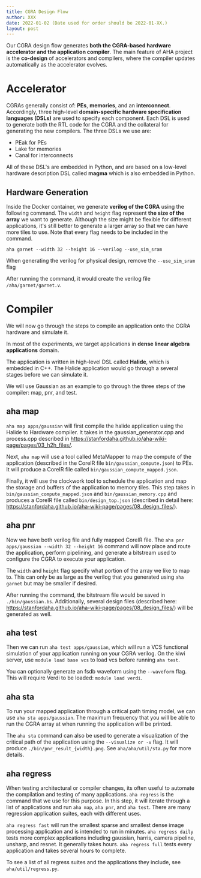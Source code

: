 ```yaml
---
title: CGRA Design Flow
author: XXX
date: 2022-01-02 (Date used for order should be 2022-01-XX.)
layout: post
---
```


Our CGRA design flow generates **both the CGRA-based hardware accelerator and the application compiler**. The main feature of AHA project is the **co-design** of accelerators and compilers, where the compiler updates automatically as the accelerator evolves.


# Accelerator
CGRAs generally consist of: **PEs**, **memories**, and an **interconnect**. Accordingly, three high-level **domain-specific hardware specification languages (DSLs)** are used to specify each component. Each DSL is used to generate both the RTL code for the CGRA and the collateral for generating the new compilers.
The three DSLs we use are:
- PEak for PEs
- Lake for memories
- Canal for interconnects

All of these DSL's are embedded in Python, and are based on a low-level hardware description DSL called **magma** which is also embedded in Python. 

## Hardware Generation
Inside the Docker container, we generate **verilog of the CGRA** using the following command. The `width` and `height` flag represent **the size of the array** we want to generate. Although the size might be flexible for different applications, it's still better to generate a larger array so that we can have more tiles to use. Note that every flag needs to be included in the command.

    aha garnet --width 32 --height 16 --verilog --use_sim_sram
    
When generating the verilog for physical design, remove the `--use_sim_sram` flag

After running the command, it would create the verilog file `/aha/garnet/garnet.v`.


# Compiler
We will now go through the steps to compile an application onto the CGRA hardware and simulate it.

In most of the experiments, we target applications in **dense linear algebra applications** domain. 

The application is written in high-level DSL called **Halide**, which is embedded in C++. The Halide application would go through a several stages before we can simulate it.

We will use Gaussian as an example to go through the three steps of the compiler: map, pnr, and test.

## aha map 
`aha map apps/gaussian` will first compile the halide application using the Halide to Hardware compiler. It takes in the gaussian_generator.cpp and process.cpp described in https://stanfordaha.github.io/aha-wiki-page/pages/03_h2h_files/. 

Next, `aha map` will use a tool called MetaMapper to map the compute of the application (described in the CoreIR file `bin/gaussian_compute.json`) to PEs. It will produce a CoreIR file called `bin/gaussian_compute_mapped.json`.

Finally, it will use the clockwork tool to schedule the application and map the storage and buffers of the application to memory tiles. This step takes in  `bin/gaussian_compute_mapped.json` and `bin/gaussian_memory.cpp` and produces a CoreIR file called `bin/design_top.json` (described in detail here: https://stanfordaha.github.io/aha-wiki-page/pages/08_design_files/).

## aha pnr 
Now we have both verilog file and fully mapped CoreIR file. The `aha pnr apps/gaussian --width 32 --height 16` command will now place and route the application, perform pipelining, and generate a bitstream used to configure the CGRA to execute your application. 

The `width` and `height` flag specify what portion of the array we like to map to. This can only be as large as the verilog that you generated using `aha garnet` but may be smaller if desired.

After running the command, the bitstream file would be saved in `./bin/gaussian.bs`. Additionally, several design files (described here: https://stanfordaha.github.io/aha-wiki-page/pages/08_design_files/) will be generated as well.

## aha test 
Then we can run `aha test apps/gaussian`, which will run a VCS functional simulation of your application running on your CGRA verilog. On the kiwi server, use `module load base vcs` to load vcs before running `aha test`.

You can optionally generate an fsdb waveform using the `--waveform` flag. This will require Verdi to be loaded: `module load verdi`. 

## aha sta
To run your mapped application through a critical path timing model, we can use `aha sta apps/gaussian`. The maximum frequency that you will be able to run the CGRA array at when running the application will be printed.

The `aha sta` command can also be used to generate a visualization of the critical path of the application using the `--visualize or -v` flag. It will produce `./bin/pnr_result_{width}.png`. See `aha/aha/util/sta.py` for more details. 

## aha regress
When testing architectural or compiler changes, its often useful to automate the compilation and testing of many applications. `aha regress` is the command that we use for this purpose. In this step, it will iterate through a list of applications and run `aha map`, `aha pnr`, and `aha test`. There are many regression application suites, each with different uses. 

`aha regress fast` will run the smallest sparse and smallest dense image processing application and is intended to run in minutes.
`aha regress daily` tests more complex applications including gaussian, harris, camera pipeline, unsharp, and resnet. It generally takes hours.
`aha regress full` tests every application and takes several hours to complete.

To see a list of all regress suites and the applications they include, see `aha/util/regress.py`.

